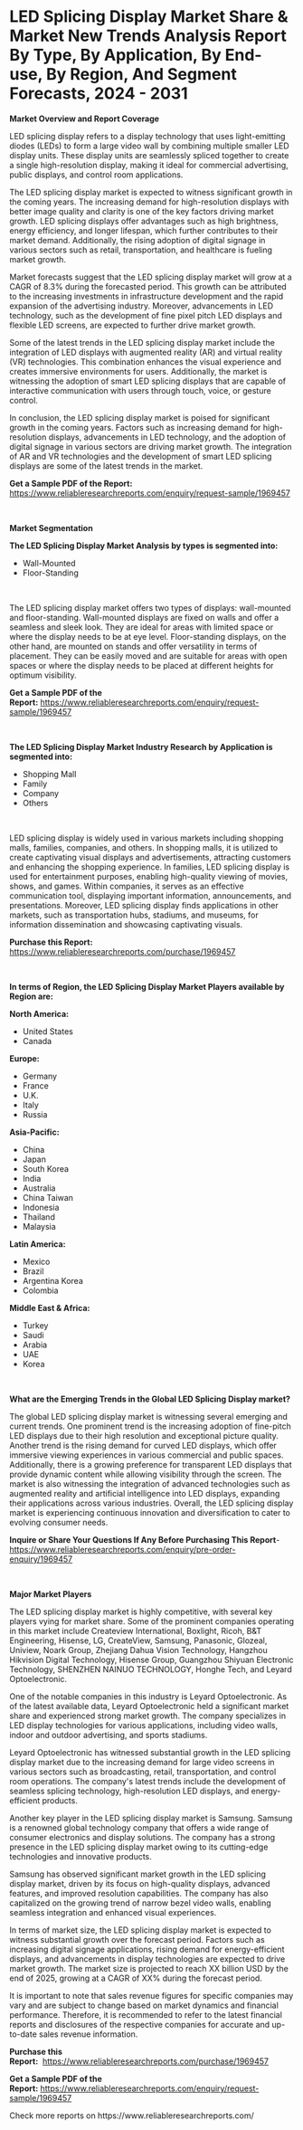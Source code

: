 <p><h1>LED Splicing Display Market Share & Market New Trends Analysis Report By Type, By Application, By End-use, By Region, And Segment Forecasts, 2024 - 2031</h1></p><p><strong>Market Overview and Report Coverage</strong></p>
<p><p>LED splicing display refers to a display technology that uses light-emitting diodes (LEDs) to form a large video wall by combining multiple smaller LED display units. These display units are seamlessly spliced together to create a single high-resolution display, making it ideal for commercial advertising, public displays, and control room applications.</p><p>The LED splicing display market is expected to witness significant growth in the coming years. The increasing demand for high-resolution displays with better image quality and clarity is one of the key factors driving market growth. LED splicing displays offer advantages such as high brightness, energy efficiency, and longer lifespan, which further contributes to their market demand. Additionally, the rising adoption of digital signage in various sectors such as retail, transportation, and healthcare is fueling market growth.</p><p>Market forecasts suggest that the LED splicing display market will grow at a CAGR of 8.3% during the forecasted period. This growth can be attributed to the increasing investments in infrastructure development and the rapid expansion of the advertising industry. Moreover, advancements in LED technology, such as the development of fine pixel pitch LED displays and flexible LED screens, are expected to further drive market growth.</p><p>Some of the latest trends in the LED splicing display market include the integration of LED displays with augmented reality (AR) and virtual reality (VR) technologies. This combination enhances the visual experience and creates immersive environments for users. Additionally, the market is witnessing the adoption of smart LED splicing displays that are capable of interactive communication with users through touch, voice, or gesture control.</p><p>In conclusion, the LED splicing display market is poised for significant growth in the coming years. Factors such as increasing demand for high-resolution displays, advancements in LED technology, and the adoption of digital signage in various sectors are driving market growth. The integration of AR and VR technologies and the development of smart LED splicing displays are some of the latest trends in the market.</p></p>
<p><strong>Get a Sample PDF of the Report:</strong> <a href="https://www.reliableresearchreports.com/enquiry/request-sample/1969457">https://www.reliableresearchreports.com/enquiry/request-sample/1969457</a></p>
<p>&nbsp;</p>
<p><strong>Market Segmentation</strong></p>
<p><strong>The LED Splicing Display Market Analysis by types is segmented into:</strong></p>
<p><ul><li>Wall-Mounted</li><li>Floor-Standing</li></ul></p>
<p>&nbsp;</p>
<p><p>The LED splicing display market offers two types of displays: wall-mounted and floor-standing. Wall-mounted displays are fixed on walls and offer a seamless and sleek look. They are ideal for areas with limited space or where the display needs to be at eye level. Floor-standing displays, on the other hand, are mounted on stands and offer versatility in terms of placement. They can be easily moved and are suitable for areas with open spaces or where the display needs to be placed at different heights for optimum visibility.</p></p>
<p><strong>Get a Sample PDF of the Report:</strong>&nbsp;<a href="https://www.reliableresearchreports.com/enquiry/request-sample/1969457">https://www.reliableresearchreports.com/enquiry/request-sample/1969457</a></p>
<p>&nbsp;</p>
<p><strong>The LED Splicing Display Market Industry Research by Application is segmented into:</strong></p>
<p><ul><li>Shopping Mall</li><li>Family</li><li>Company</li><li>Others</li></ul></p>
<p>&nbsp;</p>
<p><p>LED splicing display is widely used in various markets including shopping malls, families, companies, and others. In shopping malls, it is utilized to create captivating visual displays and advertisements, attracting customers and enhancing the shopping experience. In families, LED splicing display is used for entertainment purposes, enabling high-quality viewing of movies, shows, and games. Within companies, it serves as an effective communication tool, displaying important information, announcements, and presentations. Moreover, LED splicing display finds applications in other markets, such as transportation hubs, stadiums, and museums, for information dissemination and showcasing captivating visuals.</p></p>
<p><strong>Purchase this Report:</strong>&nbsp; <a href="https://www.reliableresearchreports.com/purchase/1969457">https://www.reliableresearchreports.com/purchase/1969457</a></p>
<p>&nbsp;</p>
<p><strong>In terms of Region, the LED Splicing Display Market Players available by Region are:</strong></p>
<p>
    <p> <strong> North America: </strong>
        <ul>
            <li>United States</li>
            <li>Canada</li>
        </ul>
        </p> 
    <p> <strong> Europe: </strong>
        <ul>
            <li>Germany</li>
            <li>France</li>
            <li>U.K.</li>
            <li>Italy</li>
            <li>Russia</li>
        </ul>
        </p> 
    <p> <strong> Asia-Pacific: </strong>
        <ul>
            <li>China</li>
            <li>Japan</li>
            <li>South Korea</li>
            <li>India</li>
            <li>Australia</li>
            <li>China Taiwan</li>
            <li>Indonesia</li>
            <li>Thailand</li>
            <li>Malaysia</li>
        </ul>
        </p> 
    <p> <strong> Latin America: </strong>
        <ul>
            <li>Mexico</li>
            <li>Brazil</li>
            <li>Argentina Korea</li>
            <li>Colombia</li>
        </ul>
        </p> 
    <p> <strong> Middle East & Africa: </strong>
        <ul>
            <li>Turkey</li>
            <li>Saudi</li>
            <li>Arabia</li>
            <li>UAE</li>
            <li>Korea</li>
        </ul>
    </p>
    </p>
<p>&nbsp;</p>
<p><strong>What are the Emerging Trends in the Global LED Splicing Display market?</strong></p>
<p><p>The global LED splicing display market is witnessing several emerging and current trends. One prominent trend is the increasing adoption of fine-pitch LED displays due to their high resolution and exceptional picture quality. Another trend is the rising demand for curved LED displays, which offer immersive viewing experiences in various commercial and public spaces. Additionally, there is a growing preference for transparent LED displays that provide dynamic content while allowing visibility through the screen. The market is also witnessing the integration of advanced technologies such as augmented reality and artificial intelligence into LED displays, expanding their applications across various industries. Overall, the LED splicing display market is experiencing continuous innovation and diversification to cater to evolving consumer needs.</p></p>
<p><strong>Inquire or Share Your Questions If Any Before Purchasing This Report</strong>- <a href="https://www.reliableresearchreports.com/enquiry/pre-order-enquiry/1969457">https://www.reliableresearchreports.com/enquiry/pre-order-enquiry/1969457</a></p>
<p>&nbsp;</p>
<p><strong>Major Market Players</strong></p>
<p><p>The LED splicing display market is highly competitive, with several key players vying for market share. Some of the prominent companies operating in this market include Createview International, Boxlight, Ricoh, B&T Engineering, Hisense, LG, CreateView, Samsung, Panasonic, Glozeal, Uniview, Noark Group, Zhejiang Dahua Vision Technology, Hangzhou Hikvision Digital Technology, Hisense Group, Guangzhou Shiyuan Electronic Technology, SHENZHEN NAINUO TECHNOLOGY, Honghe Tech, and Leyard Optoelectronic.</p><p>One of the notable companies in this industry is Leyard Optoelectronic. As of the latest available data, Leyard Optoelectronic held a significant market share and experienced strong market growth. The company specializes in LED display technologies for various applications, including video walls, indoor and outdoor advertising, and sports stadiums.</p><p>Leyard Optoelectronic has witnessed substantial growth in the LED splicing display market due to the increasing demand for large video screens in various sectors such as broadcasting, retail, transportation, and control room operations. The company's latest trends include the development of seamless splicing technology, high-resolution LED displays, and energy-efficient products.</p><p>Another key player in the LED splicing display market is Samsung. Samsung is a renowned global technology company that offers a wide range of consumer electronics and display solutions. The company has a strong presence in the LED splicing display market owing to its cutting-edge technologies and innovative products.</p><p>Samsung has observed significant market growth in the LED splicing display market, driven by its focus on high-quality displays, advanced features, and improved resolution capabilities. The company has also capitalized on the growing trend of narrow bezel video walls, enabling seamless integration and enhanced visual experiences.</p><p>In terms of market size, the LED splicing display market is expected to witness substantial growth over the forecast period. Factors such as increasing digital signage applications, rising demand for energy-efficient displays, and advancements in display technologies are expected to drive market growth. The market size is projected to reach XX billion USD by the end of 2025, growing at a CAGR of XX% during the forecast period.</p><p>It is important to note that sales revenue figures for specific companies may vary and are subject to change based on market dynamics and financial performance. Therefore, it is recommended to refer to the latest financial reports and disclosures of the respective companies for accurate and up-to-date sales revenue information.</p></p>
<p><strong>Purchase this Report:</strong>&nbsp;&nbsp;<a href="https://www.reliableresearchreports.com/purchase/1969457">https://www.reliableresearchreports.com/purchase/1969457</a></p>
<p></p>
<p><strong>Get a Sample PDF of the Report:</strong>&nbsp;<a href="https://www.reliableresearchreports.com/enquiry/request-sample/1969457">https://www.reliableresearchreports.com/enquiry/request-sample/1969457</a></p>
<p>Check more reports on https://www.reliableresearchreports.com/</p>